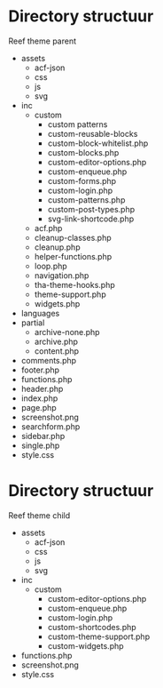 # Directory structuur
Reef theme parent

- assets
  - acf-json
  - css
  - js
  - svg
- inc
  - custom
    - custom patterns
    - custom-reusable-blocks
    - custom-block-whitelist.php
    - custom-blocks.php
    - custom-editor-options.php
    - custom-enqueue.php
    - custom-forms.php
    - custom-login.php
    - custom-patterns.php
    - custom-post-types.php
    - svg-link-shortcode.php
  - acf.php
  - cleanup-classes.php
  - cleanup.php
  - helper-functions.php
  - loop.php
  - navigation.php
  - tha-theme-hooks.php
  - theme-support.php
  - widgets.php
- languages
- partial
  - archive-none.php
  - archive.php
  - content.php
- comments.php
- footer.php
- functions.php
- header.php
- index.php
- page.php
- screenshot.png
- searchform.php
- sidebar.php
- single.php
- style.css
# Directory structuur
Reef theme child 

- assets
  - acf-json
  - css
  - js
  - svg
- inc
  - custom
    - custom-editor-options.php
    - custom-enqueue.php
    - custom-login.php
    - custom-shortcodes.php
    - custom-theme-support.php
    - custom-widgets.php
- functions.php
- screenshot.png
- style.css



